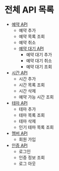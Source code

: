 # 전체 API 목록

- [예약 API](reservation.md)
    - 예약 추가
    - 예약 목록 조회
    - 예약 취소
    - [예약 대기 API](reservation-waiting.md)
        - 예약 대기 추가
        - 예약 대기 취소
        - 예약 대기 조회
- [시간 API](time.md)
    - 시간 추가
    - 시간 목록 조회
    - 시간 삭제
    - 예약 가능 시간 조회
- [테마 API](theme.md)
    - 테마 추가
    - 테마 목록 조회
    - 테마 삭제
    - 인기 테마 목록 조회
- [멤버 API](member.md)
    - 회원 가입
- [인증 API](auth.md)
    - 로그인
    - 인증 정보 조회
    - 로그 아웃
